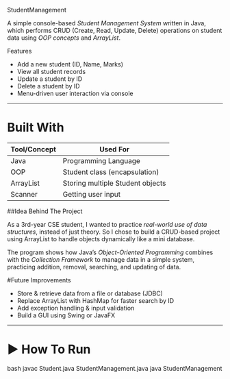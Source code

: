 StudentManagement

A simple console-based *Student Management System* written in Java, which performs CRUD (Create, Read, Update, Delete) operations on student data using *OOP concepts* and *ArrayList*.

Features

- Add a new student (ID, Name, Marks)
- View all student records
- Update a student by ID
- Delete a student by ID
- Menu-driven user interaction via console

---

# Built With

| Tool/Concept | Used For                         |
|-------------|----------------------------------|
| Java        | Programming Language             |
| OOP         | Student class (encapsulation)   |
| ArrayList   | Storing multiple Student objects |
| Scanner     | Getting user input               |


##Idea Behind The Project

As a 3rd-year CSE student, I wanted to practice *real-world use of data structures*, instead of just theory. So I chose to build a CRUD-based project using ArrayList to handle objects dynamically like a mini database.

The program shows how Java’s *Object-Oriented Programming* combines with the *Collection Framework* to manage data in a simple system, practicing addition, removal, searching, and updating of data.

#Future Improvements

- Store & retrieve data from a file or database (JDBC)
- Replace ArrayList with HashMap for faster search by ID
- Add exception handling & input validation
- Build a GUI using Swing or JavaFX

---

# ▶ How To Run

bash
javac Student.java StudentManagement.java
java StudentManagement


